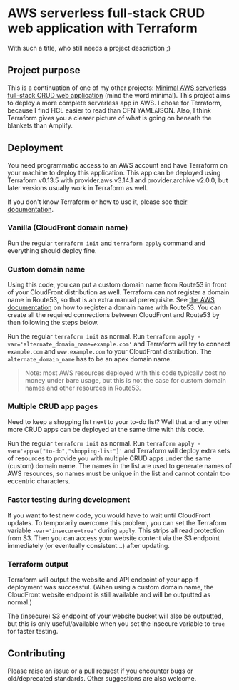 # AWS serverless full-stack CRUD web application with Terraform

With such a title, who still needs a project description ;)

## Project purpose

This is a continuation of one of my other projects: [Minimal AWS serverless full-stack CRUD web application](https://github.com/Carlovo/minimal-full-stack-app-aws) (mind the word minimal).
This project aims to deploy a more complete serverless app in AWS.
I chose for Terraform, because I find HCL easier to read than CFN YAML/JSON.
Also, I think Terraform gives you a clearer picture of what is going on beneath the blankets than Amplify.

## Deployment

You need programmatic access to an AWS account and have Terraform on your machine to deploy this application.
This app can be deployed using Terraform v0.13.5 with provider.aws v3.14.1 and provider.archive v2.0.0, but later versions usually work in Terraform as well.

If you don't know Terraform or how to use it, please see [their documentation](https://learn.hashicorp.com/terraform).

### Vanilla (CloudFront domain name)

Run the regular `terraform init` and `terraform apply` command and everything should deploy fine.

### Custom domain name

Using this code, you can put a custom domain name from Route53 in front of your CloudFront distribution as well.
Terraform can not register a domain name in Route53, so that is an extra manual prerequisite.
See [the AWS documentation](https://docs.aws.amazon.com/Route53/latest/DeveloperGuide/registrar.html) on how to register a domain name with Route53.
You can create all the required connections between CloudFront and Route53 by then following the steps below.

Run the regular `terraform init` as normal.
Run `terraform apply -var='alternate_domain_name=example.com'` and Terraform will try to connect `example.com` and `www.example.com` to your CloudFront distribution.
The `alternate_domain_name` has to be an apex domain name.

> Note: most AWS resources deployed with this code typically cost no money under bare usage, but this is not the case for custom domain names and other resources in Route53.

### Multiple CRUD app pages

Need to keep a shopping list next to your to-do list?
Well that and any other more CRUD apps can be deployed at the same time with this code.

Run the regular `terraform init` as normal.
Run `terraform apply -var='apps=["to-do","shopping-list"]'` and Terraform will deploy extra sets of resources to provide you with multiple CRUD apps under the same (custom) domain name.
The names in the list are used to generate names of AWS resources, so names must be unique in the list and cannot contain too eccentric characters.

### Faster testing during development

If you want to test new code, you would have to wait until CloudFront updates.
To temporarily overcome this problem, you can set the Terraform variable `-var='insecure=true'` during `apply`.
This strips all read protection from S3.
Then you can access your website content via the S3 endpoint immediately (or eventually consistent...) after updating.

### Terraform output

Terraform will output the website and API endpoint of your app if deployment was successful.
(When using a custom domain name, the CloudFront website endpoint is still available and will be outputted as normal.)

The (insecure) S3 endpoint of your website bucket will also be outputted, but this is only useful/available when you set the insecure variable to `true` for faster testing.

## Contributing

Please raise an issue or a pull request if you encounter bugs or old/deprecated standards.
Other suggestions are also welcome.
